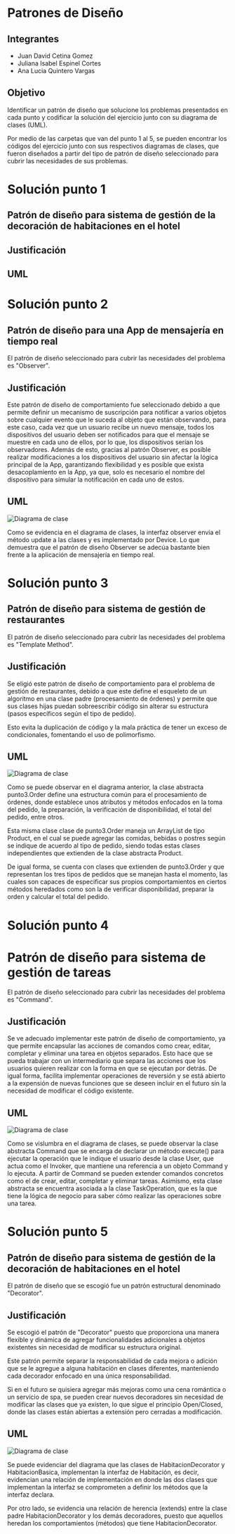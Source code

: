 # Patrones de Diseño

## Integrantes
+ Juan David Cetina Gomez
+ Juliana Isabel Espinel Cortes
+ Ana Lucia Quintero Vargas

## Objetivo
Identificar un patrón de diseño que solucione los problemas presentados en cada punto y codificar la solución del ejercicio junto con su diagrama de clases (UML).

Por medio de las carpetas que van del punto 1 al 5, se pueden encontrar los códigos del ejercicio junto con sus respectivos diagramas de clases, que fueron diseñados a partir del tipo de patrón de diseño seleccionado para cubrir las necesidades de sus problemas.


# Solución punto 1

## Patrón de diseño para sistema de gestión de la decoración de habitaciones en el hotel

## Justificación

## UML


# Solución punto 2

## Patrón de diseño para una App de mensajería en tiempo real

El patrón de diseño seleccionado para cubrir las necesidades del problema es "Observer".

## Justificación

Este patrón de diseño de comportamiento fue seleccionado debido a que permite definir un mecanismo de suscripción para notificar a varios objetos sobre cualquier evento que le suceda al objeto que están observando, para este caso, cada vez que un usuario recibe un nuevo mensaje, todos los dispositivos del usuario deben ser notificados para que el mensaje se muestre en cada uno de ellos, por lo que, los dispositivos serían los observadores. Además de esto, gracias al patrón Observer, es posible realizar modificaciones a los dispositivos del usuario sin afectar la lógica principal de la App, garantizando flexibilidad y es posible que exista desacoplamiento en la App, ya que, solo es necesario el nombre del dispositivo para simular la notificación en cada uno de estos.

## UML
![Diagrama de clase](soluciones/punto2/DesarrolloMensajeriaUML.jpg)

Como se evidencia en el diagrama de clases, la interfaz observer envía el método update a las clases y es implementado por Device. Lo que demuestra que el patrón de diseño Observer se adecúa bastante bien frente a la aplicación de mensajería en tiempo real.

# Solución punto 3

## Patrón de diseño para sistema de gestión de restaurantes

El patrón de diseño seleccionado para cubrir las necesidades del problema es "Template Method".

## Justificación

Se eligió este patrón de diseño de comportamiento para el problema de gestión de restaurantes, debido a que este define el esqueleto de un algoritmo en una clase padre (procesamiento de órdenes) y permite que sus clases hijas puedan sobreescribir código sin alterar su estructura (pasos específicos según el tipo de pedido).

Esto evita la duplicación de código y la mala práctica de tener un exceso de condicionales, fomentando el uso de polimorfismo.

## UML
![Diagrama de clase](soluciones/punto3/GestionOrdenesUML.png)

Como se puede observar en el diagrama anterior, la clase abstracta punto3.Order define una estructura común para el procesamiento de órdenes, donde establece unos atributos y métodos enfocados en la toma del pedido, la preparación, la verificación de disponibilidad, el total del pedido, entre otros. 

Esta misma clase clase de punto3.Order maneja un ArrayList de tipo Product, en el cual se puede agregar las comidas, bebidas o postres según se indique de acuerdo al tipo de pedido, siendo todas estas clases independientes que extienden de la clase abstracta Product.

De igual forma, se cuenta con clases que extienden de punto3.Order y que representan los tres tipos de pedidos que se manejan hasta el momento, las cuales son capaces de especificar sus propios comportamientos en ciertos métodos heredados como son la de verificar disponibilidad, preparar la orden y calcular el total del pedido.


# Solución punto 4

# Patrón de diseño para sistema de gestión de tareas

El patrón de diseño seleccionado para cubrir las necesidades del problema es "Command".

## Justificación

Se ve adecuado implementar este patrón de diseño de comportamiento, ya que permite encapsular las acciones de comandos como crear, editar, completar y eliminar una tarea en objetos separados. Esto hace que se pueda trabajar con un intermediario que separa las acciones que los usuarios quieren realizar con la forma en que se ejecutan por detrás. De igual forma, facilita implementar operaciones de reversión y se está abierto a la expensión de nuevas funciones que se deseen incluir en el futuro sin la necesidad de modificar el código existente.

## UML
![Diagrama de clase](soluciones/punto4/GestionTareasUML.png)

Como se vislumbra en el diagrama de clases, se puede observar la clase abstracta Command que se encarga de declarar un método execute() para ejecutar la operación que le indique el usuario desde la clase User, que actua como el Invoker, que mantiene una referencia a un objeto Command y lo ejecuta. A partir de Command se pueden extender comandos concretos como el de crear, editar, completar y eliminar tareas. Asimismo, esta clase abstracta se encuentra asociada a la clase TaskOperation, que es la que tiene la lógica de negocio para saber cómo realizar las operaciones sobre una tarea.


# Solución punto 5

## Patrón de diseño para sistema de gestión de la decoración de habitaciones en el hotel
El patrón de diseño que se escogió fue un patrón estructural denominado "Decorator".


## Justificación 
Se escogió el patrón de "Decorator" puesto que proporciona una manera flexible y dinámica de agregar funcionalidades adicionales a objetos existentes sin necesidad de modificar su estructura original. 

Este patrón permite separar la responsabilidad de cada mejora o adición que se le agregue a alguna habitación en clases diferentes, manteniendo cada decorador enfocado en una única responsabilidad. 

Si en el futuro se quisiera agregar más mejoras como una cena romántica o un servicio de spa, se pueden crear nuevos decoradores sin necesidad de modificar las clases que ya existen, lo que sigue el principio Open/Closed, donde las clases están abiertas a extensión pero cerradas a modificación.

## UML
![Diagrama de clase](soluciones/punto5/DecoracionHabitacionesUML.png)

Se puede evidenciar del diagrama que las clases de HabitacionDecorator y HabitacionBasica, implementan la interfaz de Habitación, es decir, evidencian una relación de implementación en donde las dos clases que implementan la interfaz se comprometen a definir los métodos que la interfaz declara.

Por otro lado, se evidencia una relación de herencia (extends) entre la clase padre HabitacionDecorator y los demás decoradores, puesto que aquellos heredan los comportamientos (métodos) que tiene HabitacionDecorator.


